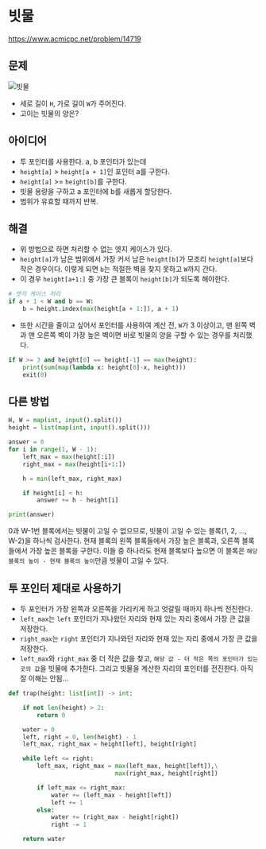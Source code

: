 # 빗물

https://www.acmicpc.net/problem/14719

## 문제

![빗물](https://onlinejudgeimages.s3-ap-northeast-1.amazonaws.com/problem/14719/2.png)

- 세로 길이 `H`, 가로 길이 `W`가 주어진다.
- 고이는 빗물의 양은?

## 아이디어

- 투 포인터를 사용한다. a, b 포인터가 있는데
- `height[a]` > `height[a + 1]`인 포인터 a를 구한다.
- `height[a]` >= `height[b]`를 구한다.
- 빗물 용량을 구하고 a 포인터에 b를 새롭게 할당한다.
- 범위가 유효할 때까지 반복.

## 해결

- 위 방법으로 하면 처리할 수 없는 엣지 케이스가 있다.
- `height[a]`가 남은 범위에서 가장 커서 남은 `height[b]`가 모조리 `height[a]`보다 작은 경우이다. 이렇게 되면 `b`는 적절한 벽을 찾지 못하고 `W`까지 간다.
- 이 경우 `height[a+1:]` 중 가장 큰 블록이 `height[b]`가 되도록 해야한다.

```python
# 엣지 케이스 처리
if a + 1 < W and b == W:
    b = height.index(max(height[a + 1:]), a + 1)
```

- 또한 시간을 줄이고 싶어서 포인터를 사용하여 계산 전, `W`가 3 이상이고, 맨 왼쪽 벽과 맨 오른쪽 벽이 가장 높은 벽이면 바로 빗물의 양을 구할 수 있는 경우를 처리했다.

```python
if W >= 3 and height[0] == height[-1] == max(height):
    print(sum(map(lambda x: height[0]-x, height)))
    exit(0)
```

## 다른 방법

```python
H, W = map(int, input().split())
height = list(map(int, input().split()))

answer = 0
for i in range(1, W - 1):
    left_max = max(height[:i])
    right_max = max(height[i+1:])

    h = min(left_max, right_max)

    if height[i] < h:
        answer += h - height[i]

print(answer)
```

0과 W-1번 블록에서는 빗물이 고일 수 없으므로, 빗물이 고일 수 있는 블록(1, 2, ..., W-2)을 하나씩 검사한다.
현재 블록의 왼쪽 블록들에서 가장 높은 블록과, 오른쪽 블록들에서 가장 높은 블록을 구한다. 이들 중 하나라도 현재 블록보다 높으면 이 블록은 `해당 블록의 높이 - 현재 블록의 높이`만큼 빗물이 고일 수 있다.

## 투 포인터 제대로 사용하기

- 두 포인터가 가장 왼쪽과 오른쪽을 가리키게 하고 엇갈릴 때까지 하나씩 전진한다.
- `left_max`는 `left` 포인터가 지나왔던 자리와 현재 있는 자리 중에서 가장 큰 값을 저장한다.
- `right_max`는 `right` 포인터가 지나와던 자리와 현재 있는 자리 중에서 가장 큰 값을 저장한다.
- `left_max`와 `right_max` 중 더 작은 값을 찾고, `해당 값 - 더 작은 쪽의 포인터가 있는 곳의 값`을 빗물에 추가한다. 그리고 빗물을 계산한 자리의 포인터를 전진한다.
아직 잘 이해는 안됨...

```python
def trap(height: list[int]) -> int:

    if not len(height) > 2:
        return 0

    water = 0
    left, right = 0, len(height) - 1
    left_max, right_max = height[left], height[right]

    while left <= right:
        left_max, right_max = max(left_max, height[left]),\
                              max(right_max, height[right])

        if left_max <= right_max:
            water += (left_max - height[left])
            left += 1
        else:
            water += (right_max - height[right])
            right -= 1

    return water
```